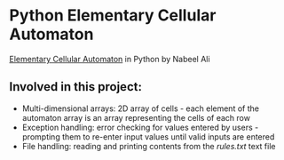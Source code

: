 # Python Elementary Cellular Automaton
[Elementary Cellular Automaton](http://natureofcode.com/book/chapter-7-cellular-automata/) in Python by Nabeel Ali

Involved in this project:
-
- Multi-dimensional arrays: 2D array of cells - each element of the automaton array is an array representing the cells of each row
- Exception handling: error checking for values entered by users - prompting them to re-enter input values until valid inputs are entered
- File handling: reading and printing contents from the *rules.txt* text file
